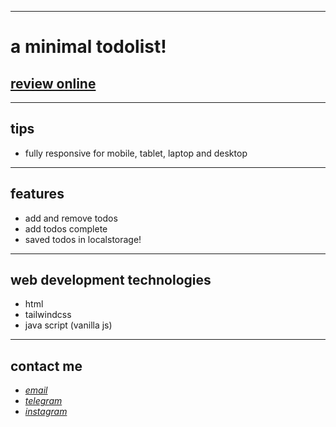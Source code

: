 
---

# a minimal todolist!
## [review online](https://mohammad-zeynali.github.io/shopping-cart/)

---
## tips

* fully responsive for mobile, tablet, laptop and desktop
---
## features

* add and remove todos
* add todos complete 
* saved todos in localstorage!

---
## web development technologies
* html 
* tailwindcss 
* java script (vanilla js) 
---
## contact me
* *[email](mailto:051.mhmdzynaly977@gmail.com)*
* *[telegram](https://t.me/zeynali2003/)*
* *[instagram](https://instagram.com/zeynali2003/)*

